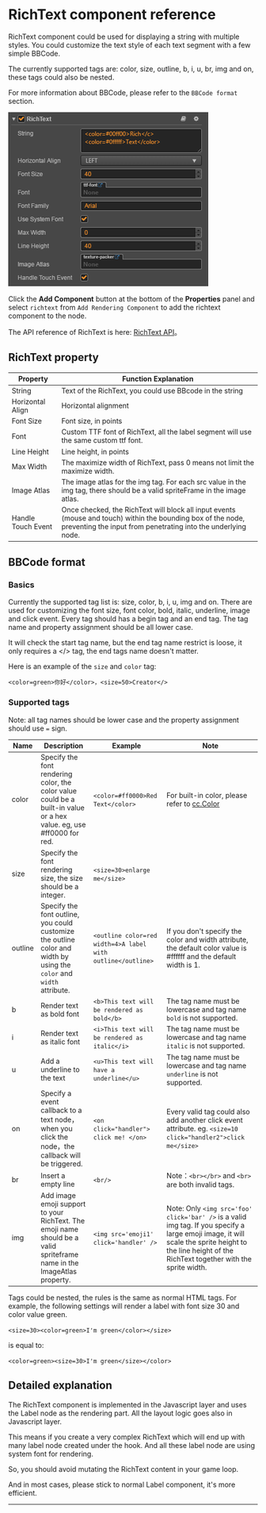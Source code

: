 # RichText component reference

RichText component could be used for displaying a string with multiple styles.
You could customize the text style of  each text segment with a few simple BBCode.

The currently supported tags are: color, size, outline, b, i, u, br, img and on, these tags could also be nested.

For more information about BBCode, please refer to the `BBCode format` section.

![richtext](./richtext/richtext.png)

Click the **Add Component** button at the bottom of the **Properties** panel and select `richtext` from `Add Rendering Component` to add the richtext component to the node.

The API reference of RichText is here: [RichText API](../../../api/en/classes/RichText.html)。

## RichText property

| Property         | Function Explanation                                                                                                        |
| --------------   | -----------                                                                                                                 |
| String           | Text of the RichText, you could use BBcode in the string                                                                    |
| Horizontal Align | Horizontal alignment                                                                                                        |
| Font Size        | Font size, in points                                                                                                        |
| Font             | Custom TTF font of RichText, all the label segment will use the same custom ttf font.                                       |
| Line Height      | Line height, in points                                                                                                      |
| Max Width        | The maximize width of RichText, pass 0 means not limit the maximize width.                                                  |
| Image Atlas      | The image atlas for the img tag. For each src value in the img tag, there should be a valid spriteFrame in the image atlas. |
| Handle Touch Event | Once checked, the RichText will block all input events (mouse and touch) within the bounding box of the node, preventing the input from penetrating into the underlying node. |

## BBCode format
### Basics
Currently the supported tag list is: size, color, b, i, u, img and on. There are used for customizing the font size, font color, bold, italic, underline, image and click event.
Every tag should has a begin tag and an end tag. The tag name and property assignment should be all lower case.

It will check the start tag name, but the end tag name restrict is loose, it only requires a </> tag, the end tags name doesn't matter.

Here is an example of the `size` and `color` tag:

`<color=green>你好</color>，<size=50>Creator</>`

### Supported tags
Note: all tag names should be lower case and the property assignment should use `=` sign.

|Name|Description|Example|Note
| -------|------- | -----|------ |
|color|Specify the font rendering color, the color value could be a built-in value or a hex value. eg, use #ff0000 for red. | `<color=#ff0000>Red Text</color>` | For built-in color, please refer to [cc.Color](../../../api/en/classes/Color.html)
|size|Specify the font rendering size, the size should be a integer.| `<size=30>enlarge me</size>` |
|outline|Specify the font outline, you could customize the outline color and width by using the `color` and `width` attribute. | `<outline color=red width=4>A label with outline</outline>` | If you don't specify the color and width attribute, the default color value is #ffffff and the default width is 1.
|b|Render text as bold font| `<b>This text will be rendered as bold</b>`| The tag name must be lowercase and tag name `bold` is not supported.
|i|Render text as italic font| `<i>This text will be rendered as italic</i>`| The tag name must be lowercase and tag name `italic` is not supported.
|u|Add a underline to the text|`<u>This text will have a underline</u>`| The tag name must be lowercase and tag name `underline` is not supported.
|on|Specify a event callback to a text node，when you click the node，the callback will be triggered.| `<on click="handler"> click me! </on>` | Every valid tag could also add another click event attribute. eg. `<size=10 click="handler2">click me</size>`
|br|Insert a empty line| `<br/>`| Note：`<br></br>` and `<br>` are both invalid tags.
|img|Add image emoji support to your RichText. The emoji name should be a valid spriteframe name in the ImageAtlas property. |`<img src='emoji1' click='handler' />` | Note: Only `<img src='foo' click='bar' />` is a valid img tag. If you specify a large emoji image, it will scale the sprite height to the line height of the RichText together with the sprite width.


Tags could be nested, the rules is the same as normal HTML tags. For example, the following settings will render
a label with font size 30 and color value green.

`<size=30><color=green>I'm green</color></size>`

is equal to:

`<color=green><size=30>I'm green</size></color>`

## Detailed explanation
The RichText component is implemented in the Javascript layer and uses the Label node as the rendering part.
All the layout logic goes also in Javascript layer.

This means if you create a very complex RichText which will end up with many label node created under the hook.
And all these label node are using system font for rendering.

So, you should avoid mutating the RichText content in your game loop.

And in most cases, please stick to normal Label component, it's more efficient.

---
